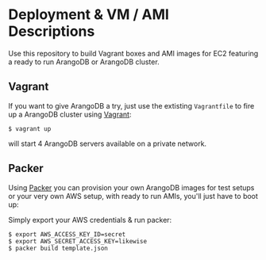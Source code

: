 # Deployment & VM / AMI Descriptions

Use this repository to build Vagrant boxes and AMI images for EC2
featuring a ready to run ArangoDB or ArangoDB cluster.

## Vagrant

If you want to give ArangoDB a try, just use the extisting
`Vagrantfile` to fire up a ArangoDB cluster using
[Vagrant](https://www.vagrantup.com):

```shell
$ vagrant up
```

will start 4 ArangoDB servers available on a private network.

## Packer

Using [Packer](http://packer.io) you can provision your own ArangoDB
images for test setups or your very own AWS setup, with ready to run
AMIs, you'll just have to boot up:

Simply export your AWS credentials & run packer:

```
$ export AWS_ACCESS_KEY_ID=secret
$ export AWS_SECRET_ACCESS_KEY=likewise
$ packer build template.json
```
